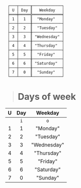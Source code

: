 ```text
 ┌───┬─────╥─────────────┐
 │ U │ Day ║   Weekday   │
 ╞═══╪═════╬═════════════╡
 │ 1 │  1  ║  "Monday"   │
 ├───┼─────╫─────────────┤
 │ 2 │  2  ║  "Tuesday"  │
 ├───┼─────╫─────────────┤
 │ 3 │  3  ║ "Wednesday" │
 ├───┼─────╫─────────────┤
 │ 4 │  4  ║ "Thursday"  │
 ├───┼─────╫─────────────┤
 │ 5 │  5  ║  "Friday"   │
 ├───┼─────╫─────────────┤
 │ 6 │  6  ║ "Saturday"  │
 ├───┼─────╫─────────────┤
 │ 7 │  0  ║  "Sunday"   │
 └───┴─────╨─────────────┘
```

> # Days of week

| U | Day |   Weekday   |
|:-:|:---:|:-----------:|
|   | `i` |     `o`     |
| 1 |  1  |  "Monday"   |
| 2 |  2  |  "Tuesday"  |
| 3 |  3  | "Wednesday" |
| 4 |  4  | "Thursday"  |
| 5 |  5  |  "Friday"   |
| 6 |  6  | "Saturday"  |
| 7 |  0  |  "Sunday"   | 
